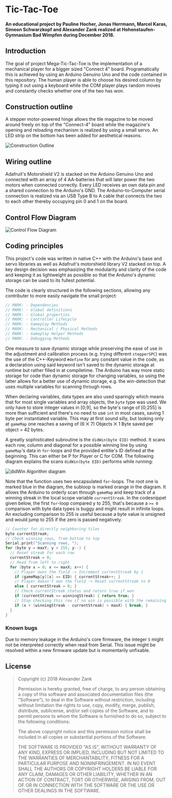 # Tic-Tac-Toe
#### An educational project by Pauline Hocher, Jonas Herrmann, Marcel Karas, Simeon Schwarzkopf and Alexander Zank realized at Hohenstaufen-Gymnasium Bad Wimpfen during December 2018.

## Introduction
The goal of project Mega-Tic-Tac-Toe is the implementation of a mechanical player for a bigger sized "Connect 4" board. Programatically this is achieved by using an Arduino Genuino Uno and the code contained in this repository.
The human player is able to choose his desired column by typing it out using a keyboard while the COM player plays random moves and constantly checks whether one of the two has won.

## Construction outline
A stepper motor-powered hinge allows the tile magazine to be moved around freely on top of the "Connect-4" board while the magazine's opening and reloading mechanism is realized by using a small servo. An LED strip on the bottom has been added for aesthetical reasons.

![Construction Outline](https://raw.githubusercontent.com/AlexLike/NWT-Mega-Tic-Tac-Toe/Documentation-Assets/Construction%20Overview.jpeg?token=AdDgy6LOyk1BvnHT4aixvDwxQrZ3rKcsks5cHRMuwA%3D%3D)

## Wiring outline
Adafruit's Motorshield V2 is stacked on the Arduino Genuino Uno and connected with an array of 4 AA-batteries that will later power the two motors when connected correctly. Every LED receives an own data pin and a shared connection to the Arduino's GND. The Arduino-to-Computer serial connection is realized via an USB Type B to A cable that connects the two to each other thereby occupying pin 0 and 1 on the board.

## Control Flow Diagram
![Control Flow Diagram](https://raw.githubusercontent.com/AlexLike/NWT-Mega-Tic-Tac-Toe/Documentation-Assets/Control%20Flow%20Diagram.png)

## Coding principles
This project's code was written in native C++ with the Arduino's base and servo libraries as well as Adafruit's motorshield library V2 stacked on top. A key design decision was emphasizing the modularity and clarity of the code and keeping it as lightweight as possible so that the Arduino's dynamic storage can be used to its fullest potential.

The code is clearly structured in the following sections, allowing any contributer to more easily navigate the small project:
```C++
// MARK: - Dependencies
// MARK: - Global definitions
// MARK: - Global properties
// MARK: - Controller Lifecycle
// MARK: - Gameplay Methods
// MARK: - Mechanical / Physical Methods
// MARK: - Gameplay Helper Methods
// MARK: - Debugging Methods
```

One measure to save dynamic storage while preserving the ease of use in the adjustment and calibration process (e.g. trying different `stepperSPC`) was the use of the C++-Keyword `#define` for any constant value in the code, as a declaration using said keyword isn't saved to the dynamic storage at runtime but rather filled in at compiletime. The Arduino has way more static storage for code than dynamic storage for changing variables, so using the latter allows for a better use of dynamic storage, e.g. the win-detection that uses multiple variables for scanning through rows.

When declaring variables, data types are also used sparingly which means that for most single variables and array objects, the `byte` type was used. We only have to store integer values in [0;9], so the byte's range of [0;255] is more than sufficient and there's no need to use `int` in most cases, saving 1 byte per instantiated variable. This may at first sound silly, but looking only at `gameMap` one reaches a saving of (6 ⨉ 7) Objects ⨉ 1 Byte saved per object = 42 bytes.

A greatly sophisticated subroutine is the `didWin(byte EID)` method. It scans each row, column and diagonal for a possible winning line by using `gameMap`'s data in `for`-loops and the provided entitie's ID defined at the beginning. This can either be P for Player or C for COM. The following diagram explains the scans `didWin(byte EID)` performs while running:

![didWin Algorithm diagram](https://raw.githubusercontent.com/AlexLike/NWT-Mega-Tic-Tac-Toe/Documentation-Assets/didWin%20Algorithm.png?token=AdDgyx1xMUKXRfD_FFSt0q-ERdUGexQjks5cHW3TwA%3D%3D)

Note that the function uses two encapsulated `for`-loops. The root one is marked blue in the diagram, the subloop is marked orange in the diagram. It allows the Arduino to orderly scan through `gameMap` and keep track of a winning streak in the local scope variable `currentStreak`. In the codesnippet given below, the first `for`-loop compared y to 255, that's because a `>= 0` comparison with byte data types is buggy and might result in infinite loops. An excluding comparison to 255 is useful because a byte value is unsigned and would jump to 255 if the zero is passed negatively.
```C++
// Counter for directly neighboring tiles
byte currentStreak;
// Check winning rows, from bottom to top
Serial.print("Scanning rows, ");
for (byte y = maxY; y < 255; y--) {
  // Reset streak for each row
  currentStreak = 0;
  // Read from left to right
  for (byte x = 0; x <= maxX; x++) {
    // Player owns the field -> Increment currentStreak by 1
    if (gameMap[y][x] == EID) { currentStreak++; }
    // Player doesn't own the field -> Reset currentStreak to 0
    else { currentStreak = 0; }
    // Check currentStreak status and return true if won
    if (currentStreak == winningStreak) { return true; }
    // Stop checking this row if no win is possible with the remaining columns
    if (x + (winningStreak - currentStreak) > maxX) { break; }
  }
}
```

### Known bugs
Due to memory leakage in the Arduino's core firmware, the integer `5` might not be interpreted correctly when read from Serial. This issue might be resolved within a new firmware update but is momentarily unfixable.

## License

>Copyright (c) 2018 Alexander Zank
>
>Permission is hereby granted, free of charge, to any person obtaining a copy
of this software and associated documentation files (the "Software"), to deal
in the Software without restriction, including without limitation the rights
to use, copy, modify, merge, publish, distribute, sublicense, and/or sell
copies of the Software, and to permit persons to whom the Software is
furnished to do so, subject to the following conditions:
>
>The above copyright notice and this permission notice shall be included in all
copies or substantial portions of the Software.
>
>THE SOFTWARE IS PROVIDED "AS IS", WITHOUT WARRANTY OF ANY KIND, EXPRESS OR
IMPLIED, INCLUDING BUT NOT LIMITED TO THE WARRANTIES OF MERCHANTABILITY,
FITNESS FOR A PARTICULAR PURPOSE AND NONINFRINGEMENT. IN NO EVENT SHALL THE
AUTHORS OR COPYRIGHT HOLDERS BE LIABLE FOR ANY CLAIM, DAMAGES OR OTHER
LIABILITY, WHETHER IN AN ACTION OF CONTRACT, TORT OR OTHERWISE, ARISING FROM,
OUT OF OR IN CONNECTION WITH THE SOFTWARE OR THE USE OR OTHER DEALINGS IN THE
SOFTWARE.
